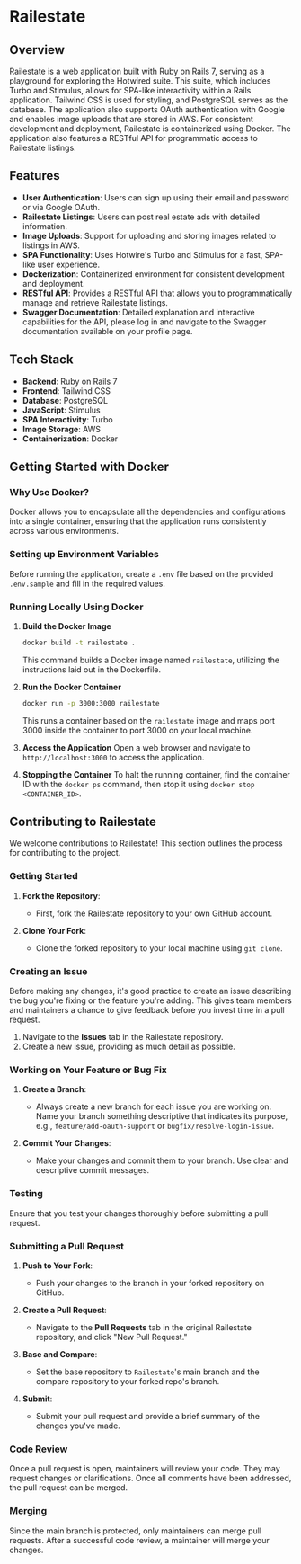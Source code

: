 # Railestate

## Overview

Railestate is a web application built with Ruby on Rails 7, serving as a playground for exploring the Hotwired suite. This suite, which includes Turbo and Stimulus, allows for SPA-like interactivity within a Rails application. Tailwind CSS is used for styling, and PostgreSQL serves as the database. The application also supports OAuth authentication with Google and enables image uploads that are stored in AWS. For consistent development and deployment, Railestate is containerized using Docker. The application also features a RESTful API for programmatic access to Railestate listings.

## Features

- **User Authentication**: Users can sign up using their email and password or via Google OAuth.
- **Railestate Listings**: Users can post real estate ads with detailed information.
- **Image Uploads**: Support for uploading and storing images related to listings in AWS.
- **SPA Functionality**: Uses Hotwire's Turbo and Stimulus for a fast, SPA-like user experience.
- **Dockerization**: Containerized environment for consistent development and deployment.
- **RESTful API**: Provides a RESTful API that allows you to programmatically manage and retrieve Railestate listings.
- **Swagger Documentation**: Detailed explanation and interactive capabilities for the API, please log in and navigate to the Swagger documentation available on your profile page.

## Tech Stack

- **Backend**: Ruby on Rails 7
- **Frontend**: Tailwind CSS
- **Database**: PostgreSQL
- **JavaScript**: Stimulus
- **SPA Interactivity**: Turbo
- **Image Storage**: AWS
- **Containerization**: Docker

## Getting Started with Docker

### Why Use Docker?

Docker allows you to encapsulate all the dependencies and configurations into a single container, ensuring that the application runs consistently across various environments.

### Setting up Environment Variables

Before running the application, create a `.env` file based on the provided `.env.sample` and fill in the required values.

### Running Locally Using Docker

1. **Build the Docker Image**
    ```bash
    docker build -t railestate .
    ```
    This command builds a Docker image named `railestate`, utilizing the instructions laid out in the Dockerfile.

2. **Run the Docker Container**
    ```bash
    docker run -p 3000:3000 railestate
    ```
    This runs a container based on the `railestate` image and maps port 3000 inside the container to port 3000 on your local machine.

3. **Access the Application**
    Open a web browser and navigate to `http://localhost:3000` to access the application.

4. **Stopping the Container**
    To halt the running container, find the container ID with the `docker ps` command, then stop it using `docker stop <CONTAINER_ID>`.

## Contributing to Railestate

We welcome contributions to Railestate! This section outlines the process for contributing to the project.

### Getting Started

1. **Fork the Repository**:  
   - First, fork the Railestate repository to your own GitHub account.

2. **Clone Your Fork**:  
   - Clone the forked repository to your local machine using `git clone`.

### Creating an Issue

Before making any changes, it's good practice to create an issue describing the bug you're fixing or the feature you're adding. This gives team members and maintainers a chance to give feedback before you invest time in a pull request.

1. Navigate to the **Issues** tab in the Railestate repository.
2. Create a new issue, providing as much detail as possible.

### Working on Your Feature or Bug Fix

1. **Create a Branch**:  
   - Always create a new branch for each issue you are working on. Name your branch something descriptive that indicates its purpose, e.g., `feature/add-oauth-support` or `bugfix/resolve-login-issue`.

2. **Commit Your Changes**:  
   - Make your changes and commit them to your branch. Use clear and descriptive commit messages.

### Testing

Ensure that you test your changes thoroughly before submitting a pull request.

### Submitting a Pull Request

1. **Push to Your Fork**:  
   - Push your changes to the branch in your forked repository on GitHub.

2. **Create a Pull Request**:  
   - Navigate to the **Pull Requests** tab in the original Railestate repository, and click "New Pull Request."

3. **Base and Compare**:  
   - Set the base repository to `Railestate`'s main branch and the compare repository to your forked repo's branch.

4. **Submit**:  
   - Submit your pull request and provide a brief summary of the changes you've made.

### Code Review

Once a pull request is open, maintainers will review your code. They may request changes or clarifications. Once all comments have been addressed, the pull request can be merged.

### Merging

Since the main branch is protected, only maintainers can merge pull requests. After a successful code review, a maintainer will merge your changes.
